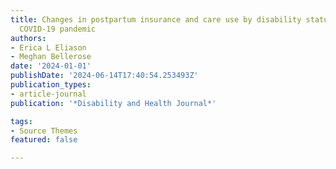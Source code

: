 ```yaml
---
title: Changes in postpartum insurance and care use by disability status during the
  COVID-19 pandemic
authors:
- Erica L Eliason
- Meghan Bellerose
date: '2024-01-01'
publishDate: '2024-06-14T17:40:54.253493Z'
publication_types:
- article-journal
publication: '*Disability and Health Journal*'

tags:
- Source Themes
featured: false

---
```


